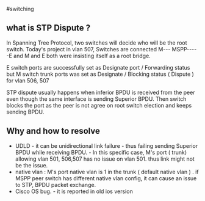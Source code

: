 #switching 
## what is STP Dispute ? 

In Spanning Tree Protocol, two switches will decide who will be the root switch. 
Today's project in vlan 507,  Switches are connected M--- MSPP-----E  and M and E both were insisting itself as a root bridge. 

E switch ports are successfully set as Designate port / Forwarding status but 
M switch trunk ports was set as Designate / Blocking status ( Dispute ) for vlan 506, 507 

STP dispute usually happens when inferior BPDU is received from the peer even though  the same interface is sending Superior BPDU. 
Then switch blocks the port as the peer is not agree on root switch election and keeps sending BPDU. 

## Why  and how to resolve 

-  UDLD - it can be unidirectional link failure - thus failing sending Superior BPDU while receiving BPDU.  - In this specific case, M's port ( trunk) allowing vlan 501, 506,507 has no issue on vlan 501. thus link might not be the issue. 
-  native vlan :  M's port native vlan is 1 in the trunk ( default native vlan ) . if MSPP  peer switch has different native vlan config, it can cause an issue to STP, BPDU packet exchange. 
-  Cisco OS bug. - it is reported in old ios version










































































































































































































































































































































































































































































































































































































































































































































































































































































































































































































































